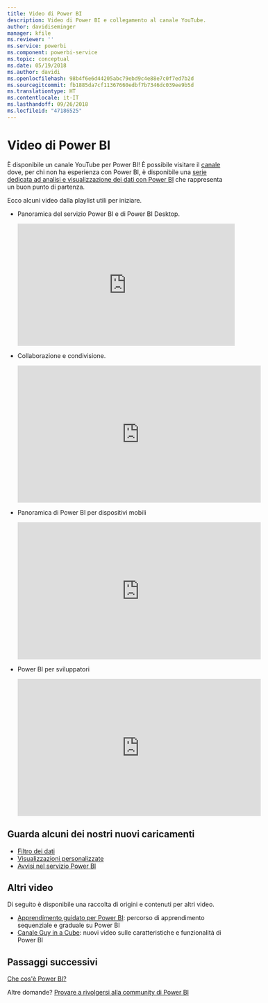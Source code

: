 ```yaml
---
title: Video di Power BI
description: Video di Power BI e collegamento al canale YouTube.
author: davidiseminger
manager: kfile
ms.reviewer: ''
ms.service: powerbi
ms.component: powerbi-service
ms.topic: conceptual
ms.date: 05/19/2018
ms.author: davidi
ms.openlocfilehash: 98b4f6e6d44205abc79ebd9c4e88e7c0f7ed7b2d
ms.sourcegitcommit: fb1885da7cf11367660edbf7b7346dc039ee9b5d
ms.translationtype: HT
ms.contentlocale: it-IT
ms.lasthandoff: 09/26/2018
ms.locfileid: "47186525"
---
```

# <a name="power-bi-videos"></a>Video di Power BI
È disponibile un canale YouTube per Power BI! È possibile visitare il [canale](https://www.youtube.com/user/mspowerbi/videos) dove, per chi non ha esperienza con Power BI, è disponibile una [serie dedicata ad analisi e visualizzazione dei dati con Power BI](https://www.youtube.com/playlist?list=PL1N57mwBHtN0JFoKSR0n-tBkUJHeMP2cP) che rappresenta un buon punto di partenza.

Ecco alcuni video dalla playlist utili per iniziare.

* Panoramica del servizio Power BI e di Power BI Desktop.
  
  <iframe width="500" height="281" src="https://www.youtube.com/embed/l2wy4XgQIu0" frameborder="0" allowfullscreen></iframe>
* Collaborazione e condivisione.
  
  <iframe width="560" height="315" src="https://www.youtube.com/embed/5DABLeJzQYM" frameborder="0" allow="autoplay; encrypted-media" allowfullscreen></iframe>
* Panoramica di Power BI per dispositivi mobili
  
  <iframe width="560" height="315" src="https://www.youtube.com/embed/07uBWhaCo78" frameborder="0" allow="autoplay; encrypted-media" allowfullscreen></iframe>

* Power BI per sviluppatori
  <iframe width="560" height="315" src="https://www.youtube.com/embed/47uXJW1GIUY" frameborder="0" allow="autoplay; encrypted-media" allowfullscreen></iframe>  

## <a name="watch-some-of-our-new-uploads"></a>Guarda alcuni dei nostri nuovi caricamenti
* [Filtro dei dati](https://youtu.be/V7i82ZZm0vw)
* [Visualizzazioni personalizzate](https://youtu.be/d-rXAJ3_uAo)
* [Avvisi nel servizio Power BI](https://youtu.be/JbL2-HJ8clE)

## <a name="more-videos"></a>Altri video
Di seguito è disponibile una raccolta di origini e contenuti per altri video.

* [Apprendimento guidato per Power BI](https://powerbi.microsoft.com/guided-learning/): percorso di apprendimento sequenziale e graduale su Power BI
* [Canale Guy in a Cube](https://www.youtube.com/channel/UCFp1vaKzpfvoGai0vE5VJ0w): nuovi video sulle caratteristiche e funzionalità di Power BI

## <a name="next-steps"></a>Passaggi successivi
[Che cos'è Power BI?](power-bi-overview.md)

Altre domande? [Provare a rivolgersi alla community di Power BI](http://community.powerbi.com/)

